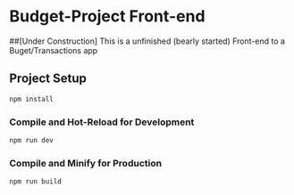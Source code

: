 
# Budget-Project Front-end

##[Under Construction]
This is a unfinished (bearly started) Front-end to a Buget/Transactions app

## Project Setup

```sh
npm install
```

### Compile and Hot-Reload for Development

```sh
npm run dev
```

### Compile and Minify for Production

```sh
npm run build
```
